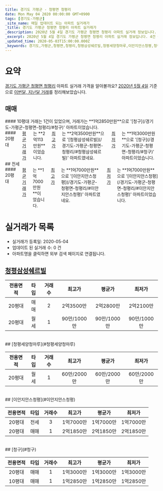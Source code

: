 ```yaml
---
title: 경기도 가평군 - 청평면 청평리
date: Mon May 04 2020 00:00:00 GMT+0900
tags: [경기도-가평군]
_site_name: 매일 업데이트 되는 아파트 실거래가
_title: 경기도 가평군 청평면 청평리 아파트 실거래가
_description: 2020년 5월 4일 경기도 가평군 청평면 청평리 아파트 실거래 정보입니다. 4건 아파트 정보가 있습니다.
_excerpt: 2020년 5월 4일 경기도 가평군 청평면 청평리 아파트 실거래 정보입니다. 4건 아파트 정보가 있습니다.
_updated_time: 2020-05-03T15:00:00.000Z
_keywords: 경기도,가평군,청평면,청평리,청평삼성쉐르빌,청평세양청마루,이안지안스청평,청구
---
```





# 요약
<ins>경기도 가평군 청평면 청평리</ins> 아파트 실거래 가격을 알아볼까요? <ins>2020년 5월 4일</ins> 기준으로 <ins>이번달, 지난달 거래</ins>를 정리해보았습니다.

## 매매
<div class="container">
<div class="six columns" markdown="1">
#### 10평대
거래는 1건이 있었으며, 거래가는 **1억2850만원**으로 '[청구](/경기도-가평군-청평면-청평리/#청구)' 아파트이었습니다.
</div>
<div class="six columns" markdown="1">
#### 20평대
<ins>평균 거래가</ins>는 **2억113만원**이었습니다. <ins>최고가</ins>는 **2억3500만원**으로 '[청평삼성쉐르빌](/경기도-가평군-청평면-청평리/#청평삼성쉐르빌)' 아파트였네요. <ins>최저가</ins>는 **1억3000만원**으로 '[청구](/경기도-가평군-청평면-청평리/#청구)' 아파트이었습니다.
</div>
</div>
## 전세
<div class="container">
<div class="twelve columns" markdown="1">
#### 20평대
<ins>평균 거래가</ins>는 **1억7000만원**이었습니다. <ins>최고가</ins>는 **1억7000만원**으로 '[이안지안스청평](/경기도-가평군-청평면-청평리/#이안지안스청평)' 아파트였네요. <ins>최저가</ins>는 **1억7000만원**으로 '[이안지안스청평](/경기도-가평군-청평면-청평리/#이안지안스청평)' 아파트이었습니다.
</div>
</div>



# 실거래가 목록
- 실거래가 등록일: 2020-05-04
- 업데이트 된 실거래 수: 0 건
- 아파트명을 클릭하면 외부 검색 페이지로 연결됩니다.

## [청평삼성쉐르빌](#청평삼성쉐르빌)

|전용면적|타입|거래수|최고가|평균가|최저가|
|:---:|:---:|:---:|:---:|:---:|:---:|
|20평대|<span class="deal-type-1">매매</span>|2|2억3500만|2억2800만|2억2100만|
|20평대|<span class="deal-type-3">월세</span>|1|90만/1000만|90만/1000만|90만/1000만|

<br/>
## [청평세양청마루](#청평세양청마루)

|전용면적|타입|거래수|최고가|평균가|최저가|
|:---:|:---:|:---:|:---:|:---:|:---:|
|20평대|<span class="deal-type-3">월세</span>|1|60만/2000만|60만/2000만|60만/2000만|

<br/>
## [이안지안스청평](#이안지안스청평)

|전용면적|타입|거래수|최고가|평균가|최저가|
|:---:|:---:|:---:|:---:|:---:|:---:|
|20평대|<span class="deal-type-2">전세</span>|3|1억7000만|1억7000만|1억7000만|
|20평대|<span class="deal-type-1">매매</span>|1|2억1850만|2억1850만|2억1850만|

<br/>
## [청구](#청구)

|전용면적|타입|거래수|최고가|평균가|최저가|
|:---:|:---:|:---:|:---:|:---:|:---:|
|20평대|<span class="deal-type-1">매매</span>|1|1억3000만|1억3000만|1억3000만|
|10평대|<span class="deal-type-1">매매</span>|1|1억2850만|1억2850만|1억2850만|

<br/>



